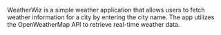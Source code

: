 WeatherWiz is a simple weather application that allows users to fetch weather information for a city by entering the city name. 
The app utilizes the OpenWeatherMap API to retrieve real-time weather data.
